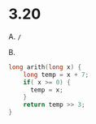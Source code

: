 # 3.20

A. `/`

B.

```cpp
long arith(long x) {
    long temp = x + 7;
    if( x >= 0) {
      temp = x;
    }
    return temp >> 3;
}
```
